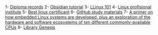 1- [Diploma records](https://bullet-s-school.teachable.com/courses/)
2- [Obsidian tutorial](https://www.youtube.com/watch?v=QgbLb6QCK88&list=PL3NaIVgSlAVLHty1-NuvPa9V0b0UwbzBd)
3- [LLinux 101](https://linuxjourney.com/)
4- [Linux profisional institute](https://www.lpi.org/)
5- [Best linux certificant](https://www.linuxfoundation.org/)
6- [GitHub study materials](https://github.com/OmarElmelegy/EmbeddedLinux-Hazem/tree/main)
7- [A primer on how embedded Linux systems are developed, plus an exploration of the hardware and software ecosystems of ten different commonly-available CPUs](https://jaycarlson.net/embedded-linux/)
8- [Library Genesis](https://libgen.is/)
